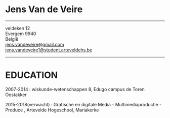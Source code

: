 Jens Van de Veire
=================


---------------------------------------------
veldeken 12 <br>
Evergem 9940 <br>
België <br>
jens.vandeveire@gmail.com <br>
jens.vandeveire1@student.arteveldehs.be <br>


----------------------------------------------

EDUCATION
=========

2007-2014
: wiskunde-wetenschappen 8, Edugo campus de Toren Oostakker

2015-2018(verwacht)
: Grafische en digitale Media - Multimediaproductie - Produce , Artevelde Hogeschool, Mariakerke

